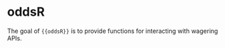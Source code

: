 
<!-- README.md is generated from README.Rmd. Please edit that file -->

# oddsR

<!-- badges: start -->
<!-- badges: end -->

The goal of `{{oddsR}}` is to provide functions for interacting with
wagering APIs.
